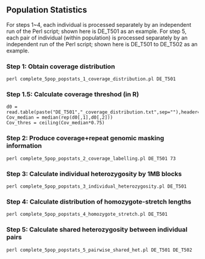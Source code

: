 ## Population Statistics

For steps 1~4, each individual is processed separately by an independent run of the Perl script; shown here is DE_T501 as an example.
For step 5, each pair of individual (within population) is processed separately by an independent run of the Perl script; shown here is DE_T501 to DE_T502 as an example.

### Step 1: Obtain coverage distribution 
```
perl complete_5pop_popstats_1_coverage_distribution.pl DE_T501
```
### Step 1.5: Calculate coverage threshod (in R)
```
d0 = read.table(paste("DE_T501","_coverage_distribution.txt",sep=""),header=TRUE)
Cov_median = median(rep(d0[,1],d0[,2]))
Cov_thres = ceiling(Cov_median*0.75)
```
### Step 2: Produce coverage+repeat genomic masking information
```
perl complete_5pop_popstats_2_coverage_labelling.pl DE_T501 73
```
### Step 3: Calculate individual heterozygosity by 1MB blocks
```
perl complete_5pop_popstats_3_individual_heterozygosity.pl DE_T501
```
### Step 4: Calculate distribution of homozygote-stretch lengths
```
perl complete_5pop_popstats_4_homozygote_stretch.pl DE_T501
```
### Step 5: Calculate shared heterozygosity between individual pairs
```
perl complete_5pop_popstats_5_pairwise_shared_het.pl DE_T501 DE_T502
```

